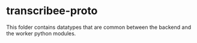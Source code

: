 # transcribee-proto

This folder contains datatypes that are common between the backend and the worker python modules.
